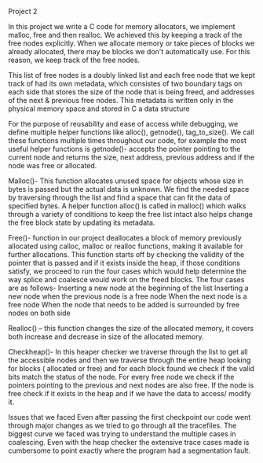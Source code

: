 Project 2 

In this project we write a C code for memory allocators, we implement malloc, free and then realloc. We achieved this by keeping a track of the free nodes explicitly. When we allocate memory or take pieces of blocks we already allocated, there may be blocks we don't automatically use. For this reason, we keep track of the free nodes.

This list of free nodes is a doubly linked list and each free node that we kept track of had its own metadata, which consistes of two boundary tags on each side that stores the size of the node that is being freed, and addresses of the next & previous free nodes. This metadata is written only in the physical memory space and stored in C a data structure 

For the purpose of reusability and ease of access while debugging, we define multiple helper functions like alloc(), getnode(), tag_to_size(). We call these functions multiple times throughout our code, for example the most useful helper functions is getnode()- accepts the pointer pointing to the current node and returns the size, next address, previous address and if the node was free or allocated.

Malloc()-  This function allocates unused space for objects whose size in bytes is passed but the actual data is unknown. We find the needed space by traversing through the list and find a space that can fit the data of specified bytes. A helper function alloc() is called in malloc() which  walks through a variety of conditions to keep the free list intact also helps change the free block state by updating its metadata.

Free()-  function in our project deallocates a block of memory previously allocated using calloc, malloc or realloc functions, making it available for further allocations. This function starts off by checking the validity of the pointer that is passed and if it exists inside the heap, if those conditions satisfy, we proceed to run the four cases which would help determine the way splice and coalesce would work on the freed blocks. The four cases are as follows-
Inserting a new node at the beginning of the list
Inserting a new node when the previous node is a free node 
When the next node is a free node
When the node that needs to be added is surrounded by free nodes on both side

Realloc() – this function changes the size of the allocated memory, it covers both increase and decrease in size of the allocated memory. 

Checkheap()- In this heaper checker we traverse through the list to get all the accessible nodes and then we traverse through the entire heap looking for blocks ( allocated or free) and for each block found we check if the valid bits match the status of the node. For every free node we check if the pointers pointing to the previous and next nodes are also free. If the node is free check if it exists in the heap and if we have the data to access/ modify it.

Issues that we faced 
Even after passing the first checkpoint our code went through major changes as we tried to go through all the tracefiles. The biggest curve we faced was trying to understand the multiple cases in coalescing. Even with the heap checker the extensive trace cases made is cumbersome to point exactly where the program had a segmentation fault. 




